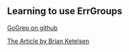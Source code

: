 ## Learning to use ErrGroups
[GoGrep on github](https://github.com/bketelsen/gogrep)

[The Article by Brian Ketelsen](https://www.oreilly.com/learning/run-strikingly-fast-parallel-file-searches-in-go-with-sync-errgroup)